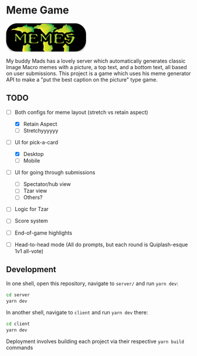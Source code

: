 # Meme Game

![Banner image](docs/banner.png)

My buddy Mads has a lovely server which automatically generates classic Image Macro memes with a picture, a top text, and a bottom text, all based on user submissions.
This project is a game which uses his meme generator API to make a "put the best caption on the picture" type game.

## TODO

- [ ] Both configs for meme layout (stretch vs retain aspect)
  - [x] Retain Aspect
  - [ ] Stretchyyyyyy
- [ ] UI for pick-a-card
  - [x] Desktop
  - [ ] Mobile
- [ ] UI for going through submissions
  - [ ] Spectator/hub view
  - [ ] Tzar view
  - [ ] Others?
- [ ] Logic for Tzar
- [ ] Score system
- [ ] End-of-game highlights

- [ ] Head-to-head mode (All do prompts, but each round is Quiplash-esque 1v1 all-vote)

## Development

In one shell, open this repository, navigate to `server/` and run `yarn dev`:

```sh
cd server
yarn dev
```

In another shell, navigate to `client` and run `yarn dev` there:

```sh
cd client
yarn dev
```

Deployment involves building each project via their respective `yarn build` commands
